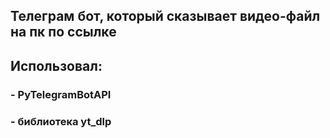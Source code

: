 ## Телеграм бот, который сказывает видео-файл на пк по ссылке
## Использовал:
### - PyTelegramBotAPI
### - библиотека yt_dlp